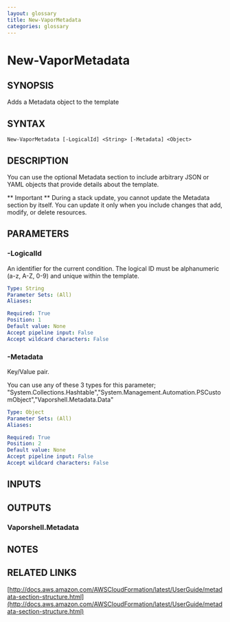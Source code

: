 ```yaml
---
layout: glossary
title: New-VaporMetadata
categories: glossary
---
```


# New-VaporMetadata

## SYNOPSIS
Adds a Metadata object to the template

## SYNTAX

```
New-VaporMetadata [-LogicalId] <String> [-Metadata] <Object>
```

## DESCRIPTION
You can use the optional Metadata section to include arbitrary JSON or YAML objects that provide details about the template.

** Important **
    During a stack update, you cannot update the Metadata section by itself.
You can update it only when you include changes that add, modify, or delete resources.

## PARAMETERS

### -LogicalId
An identifier for the current condition.
The logical ID must be alphanumeric (a-z, A-Z, 0-9) and unique within the template.

```yaml
Type: String
Parameter Sets: (All)
Aliases: 

Required: True
Position: 1
Default value: None
Accept pipeline input: False
Accept wildcard characters: False
```

### -Metadata
Key/Value pair.

You can use any of these 3 types for this parameter; "System.Collections.Hashtable","System.Management.Automation.PSCustomObject","Vaporshell.Metadata.Data"

```yaml
Type: Object
Parameter Sets: (All)
Aliases: 

Required: True
Position: 2
Default value: None
Accept pipeline input: False
Accept wildcard characters: False
```

## INPUTS

## OUTPUTS

### Vaporshell.Metadata

## NOTES

## RELATED LINKS

[http://docs.aws.amazon.com/AWSCloudFormation/latest/UserGuide/metadata-section-structure.html](http://docs.aws.amazon.com/AWSCloudFormation/latest/UserGuide/metadata-section-structure.html)

